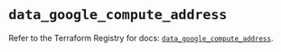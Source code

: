 # `data_google_compute_address`

Refer to the Terraform Registry for docs: [`data_google_compute_address`](https://registry.terraform.io/providers/hashicorp/google/5.12.0/docs/data-sources/compute_address).
